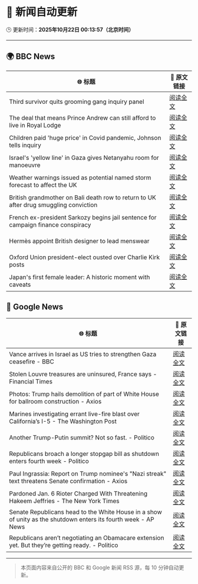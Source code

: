 # 🧠 新闻自动更新

🕒 更新时间：**2025年10月22日 00:13:57（北京时间）**

---

## 🌍 BBC News

| 🌐 标题 | 🔗 原文链接 |
|--------|-------------|
| Third survivor quits grooming gang inquiry panel | [阅读全文](https://www.bbc.com/news/articles/cwykd173l3vo?at_medium=RSS&at_campaign=rss) |
| The deal that means Prince Andrew can still afford to live in Royal Lodge | [阅读全文](https://www.bbc.com/news/articles/cgmx1gxv1e7o?at_medium=RSS&at_campaign=rss) |
| Children paid 'huge price' in Covid pandemic, Johnson tells inquiry | [阅读全文](https://www.bbc.com/news/articles/ce3x0yxvdzlo?at_medium=RSS&at_campaign=rss) |
| Israel's 'yellow line' in Gaza gives Netanyahu room for manoeuvre | [阅读全文](https://www.bbc.com/news/articles/cx2y9ny653no?at_medium=RSS&at_campaign=rss) |
| Weather warnings issued as potential named storm forecast to affect the UK | [阅读全文](https://www.bbc.com/weather/articles/cly9rlzy0vro?at_medium=RSS&at_campaign=rss) |
| British grandmother on Bali death row to return to UK after drug smuggling conviction | [阅读全文](https://www.bbc.com/news/articles/cly9jln834wo?at_medium=RSS&at_campaign=rss) |
| French ex-president Sarkozy begins jail sentence for campaign finance conspiracy | [阅读全文](https://www.bbc.com/news/articles/cvgkm2j0xelo?at_medium=RSS&at_campaign=rss) |
| Hermès appoint British designer to lead menswear | [阅读全文](https://www.bbc.com/news/articles/c3rjnqvv5qqo?at_medium=RSS&at_campaign=rss) |
| Oxford Union president-elect ousted over Charlie Kirk posts | [阅读全文](https://www.bbc.com/news/articles/ceq0929eyg5o?at_medium=RSS&at_campaign=rss) |
| Japan's first female leader: A historic moment with caveats | [阅读全文](https://www.bbc.com/news/articles/cze6dgxlzwxo?at_medium=RSS&at_campaign=rss) |

## 📰 Google News

| 🌐 标题 | 🔗 原文链接 |
|--------|-------------|
| Vance arrives in Israel as US tries to strengthen Gaza ceasefire - BBC | [阅读全文](https://news.google.com/rss/articles/CBMiWkFVX3lxTE5VZk05Zm1CYkwtVW04UGVLWm5aT1h3VG1ZQ2ptZ20zVHBkVUdkNlRvRUFCQlZkaEVqbm9FSmhua1lsdnB0VnRzS1l6NzM4c0gtVmRyY2lUY212QdIBX0FVX3lxTFBOZlA3SzVWY2JrdVNOZWhFSVpsbkRtVWltd2dxdkJBQTdsS0ZDLWtkSUY0MGp1azAwMVVHczVjbHk2NDBLSmxfbC01UUd2amlkaC1KR0NlY3BBN0EyaW9r?oc=5) |
| Stolen Louvre treasures are uninsured, France says - Financial Times | [阅读全文](https://news.google.com/rss/articles/CBMicEFVX3lxTFBJUU54S0lKbHI5QjI5UW9aNl9CaF9fZ2NUSklLVjI0clZ0ejQ5dDVzR2c2LVNSVVo1ZnlJamozUXFnMjlRaXFqdmppSkd3Slo3SkRRV3RnMUFBVFB5c19McnNuRzJJd1R0MlRKc2h0Tmg?oc=5) |
| Photos: Trump hails demolition of part of White House for ballroom construction - Axios | [阅读全文](https://news.google.com/rss/articles/CBMikwFBVV95cUxPbS0tOER6eUdSYWVtaVNRamUtWHRlWVRVQ0VHYkFhTExwTlJ3SzNSbkstV29Vc05pa2JCVEZ4M1lGZF9uT194TGRIZVZOang5cU5NcTVZYzVrMUNKTjdfNjNIeHFGWmFGSE5TbU5Jc0E5TjBYUW9pNWhBZ0dGUlRBTHFiNkJIbzBmN1JRbk4xakdRZDg?oc=5) |
| Marines investigating errant live-fire blast over California’s I-5 - The Washington Post | [阅读全文](https://news.google.com/rss/articles/CBMiowFBVV95cUxNUVJDeGFLVjQ1TU5zTl80M05uTjVaaFdqTXpDZlRYQ1hXLWMyeU5EcDhfNllTMndscmZQMDJLZF9MWTBLOThqNWM0YTViMVJhdGxsREJEMVNlbnlBVXJubVVHQU9vQnVyX1JvdWRFSkJITFo2T0ZSX1dTcEFGUnFVb3JkQmpyQUd1MkFOaU1QOTBja2pnZTdOenJ4WGozSWRoLUJj?oc=5) |
| Another Trump-Putin summit? Not so fast. - Politico | [阅读全文](https://news.google.com/rss/articles/CBMihAFBVV95cUxON3dld2ttaGNWWjgtREdfN3gwdlpCU1BzeW1HcEQzNGh0UnRFbExyWU1UYkZvcnNqVjVteWRxbjlWNkEyMVN4TlVpNjN3dVdYZk5kc1BPeVA1REYteDZBSGYwYmdONTlCN2pLb3NzQXc0d3JjeDJ2QWpja1VkQVpYSnJoVlQ?oc=5) |
| Republicans broach a longer stopgap bill as shutdown enters fourth week - Politico | [阅读全文](https://news.google.com/rss/articles/CBMiiAFBVV95cUxPVjVaa1hiY2k3NkdMWEE4dEdXLUo1dTlOeTZvUHp4dnVnQVVzZXlCM082dWR0NnNuN2dHS3h5VnRyUDkzSHB1X1RHYjJxaDlaNDN5V3Q4Wngzc0dJVkp0eXNObi1oVnZzRWFBd2hJU2tMSzZ2NXNxTFhFVHdMX2VKMGpkUmRSWXkt?oc=5) |
| Paul Ingrassia: Report on Trump nominee's "Nazi streak" text threatens Senate confirmation - Axios | [阅读全文](https://news.google.com/rss/articles/CBMihgFBVV95cUxPQ2ppWC0zN3MzeTJpSmxjYy03UnVsYzFuQkFJVTF1TkZjWnk0dkg2Q19QV3VvNXhyU1FOUE5wa3o3bm5iTHk5bUpfWUwxZjZkTDJoaVB6Yjd6emNZNHBHX1ZheXpic0RRNmRXS1VfMl9oNGlYMnpZUndaaW5COFEzVkt3cU9udw?oc=5) |
| Pardoned Jan. 6 Rioter Charged With Threatening Hakeem Jeffries - The New York Times | [阅读全文](https://news.google.com/rss/articles/CBMikgFBVV95cUxOaExJNDl3QmpQeS1hNDZ6R2thTkV0RGgyaUdMRjJSbkdrazNXbHdMamlQNHAxTDNVRGhWTWF6NDllSXBUSHpQSm5neVZPT0x2bHh5Qm85Q3Z5Q3ZKdUhfTXl2b2FhYmpHU0dWTXh5OGVvZURQY3UzSFQ2Y2ZOVi1EZ19vWnVvdEpMZUZvWjNocEJqQQ?oc=5) |
| Senate Republicans head to the White House in a show of unity as the shutdown enters its fourth week - AP News | [阅读全文](https://news.google.com/rss/articles/CBMiqAFBVV95cUxOTlRRQ0JnUUZ0RXFuTlNqcWhidU9FRmx2ZHpWaHl5b2VQNjdPLVBIU1BXOHFPVHhUYmV1b3NZZjJWWVRudVpYRldJWGIxQVhOMHFWOHppWUNMejU4YU5nN0l4S2Nkc09Zb1VWVWYwS0p3ai1sMmVSMHg4NGZFNnd0NkF1NnhDZDBRT3ZodFZSeWtjc1ZTZDk1LTltV0lManBFandOSy0ycno?oc=5) |
| Republicans aren’t negotiating an Obamacare extension yet. But they’re getting ready. - Politico | [阅读全文](https://news.google.com/rss/articles/CBMikgFBVV95cUxOSXFWLXFUVXAtT3Y0b0FVX2tIRjlvWFZIU2htN051STdJajZhNENxWndiV0tTcjA0a0pjY3h0UkVUbzRSc29MdzVSaGxvTmFlRXBNN1YwLXIta2x6UGp2ejRMQkF6WFZEVVA1endDRVdOTjZVYXdJNkVJVHBVbmpsRjlKQ0pWUmlsV2NEXzZfbjJrZw?oc=5) |

---
> 本页面内容来自公开的 BBC 和 Google 新闻 RSS 源，每 10 分钟自动更新。